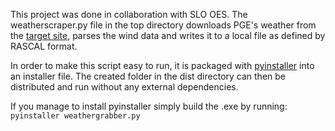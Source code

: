 This project was done in collaboration with SLO OES. The weatherscraper.py file in the top directory downloads PGE's weather from the [target site], parses the wind data and writes it to a local file as defined by RASCAL format.

In order to make this script easy to run, it is packaged with [pyinstaller] into an installer file. The created folder in the dist directory can then be distributed and run without any external dependencies.

If you manage to install pyinstaller simply build the .exe by running: `pyinstaller weathergrabber.py`

[pyinstaller]: <http://pythonhosted.org/PyInstaller/>
[target site]: <http://www.pge.com/about/edusafety/dcpp/index.jsp>
